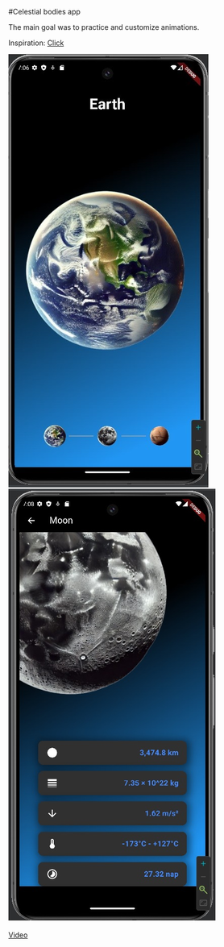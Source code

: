 #Celestial bodies app 

The main goal was to practice and customize animations.

Inspiration: [Click](https://www.youtube.com/watch?v=gzU6_W48Kwc)

![Home](assets/images/gh-images/Home.jpg)
![Details](assets/images/gh-images/Details.jpg)

[Video](https://www.youtube.com/shorts/5OrWGyX-Z_I)